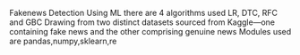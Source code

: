 Fakenews Detection Using ML there are 4 algorithms used LR, DTC, RFC and GBC Drawing from two distinct datasets sourced from Kaggle—one containing fake news and the other comprising genuine news Modules used are pandas,numpy,sklearn,re
